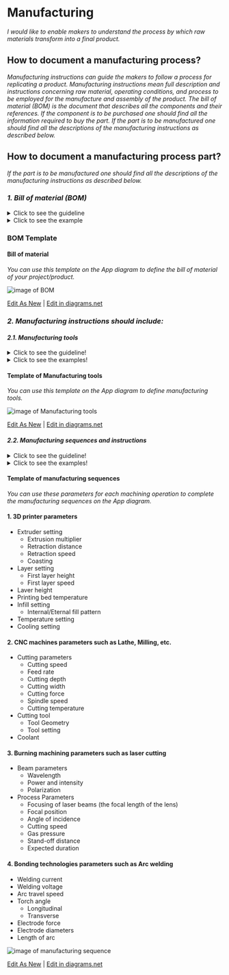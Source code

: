# **Manufacturing**

*I would like to enable makers to understand the process by which raw materials transform into a final product.*

## **How to document a manufacturing process?**

*Manufacturing instructions can guide the makers to follow a process for replicating a product. Manufacturing instructions mean full description and instructions concerning raw material, operating conditions, and process to be employed for the manufacture and assembly of the product.
The bill of material (BOM) is the document that describes all the components and their references. If the component is to be purchased one should find all the information required to buy the part. If the part is to be manufactured one should find all the descriptions of the manufacturing instructions as described below.* 

## **How to document a manufacturing process part?**

*If the part is to be manufactured one should find all the descriptions of the manufacturing instructions as described below.* 

### *1. Bill of material (BOM)*
<details>
  <summary>Click to see the guideline</summary>
 
 - **Definition:** *A bill of materials (BOM) is a comprehensive list of parts, items, and other materials required to create a product, as well as instructions required for gathering and using the required materials.*

```
What should include the bill of material (not limited to...)?

   1. Part number
   2. Item name
   3. Manufacturer part number
   4. Digi-Key part number
   5. Description
   6. Manufactured part (link to manufacturing instruction)
   7. Purchased part (link to seller website)
   8. Quantity
   9. Price
   10. Manufacturing standard lead time
   11. Packaging
   12. BOM notes
   13. ...
   ```
</details>

<details>
  <summary>Click to see the example</summary>
 
 #### *Example 1: [JPL Open Source Rover](https://github.com/nasa-jpl/open-source-rover/tree/master/bill_of_materials)*
  
![image](https://user-images.githubusercontent.com/59058909/126754681-8afeaaa9-619e-49c5-94ca-962bd0d225c3.png)

*BOM of JPL open-source Rover*
  
 #### *Example 2: [SatNOGS Rotator v3](https://gitlab.com/librespacefoundation/satnogs/satnogs-rotator/blob/master/rotator-bom.ods)*
  
 #### *Example 3: [Krab v1.0](https://projects.fablabs.io/@avishek/krab-v10)*

</details>

### BOM Template

 #### Bill of material
 
 *You can use this template on the App diagram to define the bill of material of your project/product.*

![image of BOM](https://github.com/OPEN-NEXT/WP2.3-Guideline-and-templatefor-documentation-of-OSH-design-reuse/blob/main/Sources/Images/BOM%20template-2.jpg)

 <a href="https://github.com/ronak1364/Guideline-and-template-for-OSH-/blob/main/Sources/Draw_io/BOM%20template.drawio" target="_blank">Edit As New</a> | <a href="https://app.diagrams.net/#Hamerezoji1362%2Fdrawio-github%2Fmaster%2FBOM%20template%20of%20manufactured%20workpiece.png">Edit in diagrams.net</a>
 
  ### *2. Manufacturing instructions should include:*
 
 #### *2.1. Manufacturing tools*
  <details>
  <summary>Click to see the guideline!</summary>
 
  - **Definition:** *It means all the machinery, equipment, and processes used to manufacture products. Manufacturing technology guide to find the type of necessary technology to produce the part. In that case, it should describe the most suitable technology according to the context.*

 ```
 What should include the documentation of manufacturing tools?
 
 Type of machines used 

   1. CNC machine tools for machining metal or other rigid materials
     - Milling 
     - Lathe
     - Cutting 
     - Drilling 
     - Etc.
    
   2. Other common manufacturing tools
     - 3D printing (FDM, SLS...) 
     - Thermoforming
     - Burning machining technology (laser cutting, Plasma cutting, ...) 
     - Bonding technologies (Solder, cold welding, arc welding, adhesive bonding ...)  
  
   3. Finishing: to achieve the right properties such as surface quality, geometrical accuracy, and mechanical properties, finishing is essential. 
     - Sanding after 3D printing
     - Gap filling
     - Blasting
     - Polishing
     - Priming and painting
     - Etc.
  
 How to visualize the manufacturing tools? 
  1. Images 
  2. Videos  
 ```
 </details>
 
  <details>
  <summary>Click to see the examples!</summary>
 
   #### *Example 1:* [JPL Open Source Rover](https://github.com/nasa-jpl/open-source-rover/tree/master/mechanical/body_assembly#3-machiningfabrication)
   
   #### *Example 2:* [SatNOGS Rotator v3](https://wiki.satnogs.org/SatNOGS_Rotator_v3#Build_Sequence) 
  </details>
 
   #### Template of Manufacturing tools
   
*You can use this template on the App diagram to define manufacturing tools.*
 
![image of Manufacturing tools](https://github.com/OPEN-NEXT/WP2.3-Guideline-and-templatefor-documentation-of-OSH-design-reuse/blob/main/Sources/Images/Manufacturing%20tools.jpg)

 <a href="https://app.diagrams.net/#Hamerezoji1362%2Fdrawio-github%2Fmaster%2FManufacturing%20technology.drawio">Edit As New</a> | <a href="https://app.diagrams.net/#Hamerezoji1362%2Fdrawio-github%2Fmaster%2FManufacturing%20technology.png">Edit in diagrams.net</a>

 #### *2.2. Manufacturing sequences and instructions*
 <details>
  <summary>Click to see the guideline!</summary>
 
  - **Definition:** *Manufacturing sequences refer to step-by-step machining and manufacturing processes in a target-oriented arrangement to enable manufacturing.*
  
  - **Comments:**
  
      * The machining sequence should define for the manufacturing of each part.
      * Process parameters are all those parameters that are inherent to any machining operation and should have a suitable finite value to smooth and efficient removal of materials.
      * Manufacturing standard file formats support some of the manufacturing processes and the surface geometry of a design without the possibility of modification.

```
What does include the documentation of manufacturing sequences and instructions?
 
  1. Name of the related machine of each step
  2. Describing step by step sequence of the machining process
    - Machine
    - Type of operation
    - Tools description 
    - Process parameters of each machining operation ( refer to the template of manufacturing sequences below)
       - Process parameters of 3D printing
       - Process parameters of Laser cutting
       - Process parameters of CNC machines such as Lathe, Milling, etc.
       - Process parameters of arc welding
    - Raw material
    - Manufacturing files (STL, SVG or G-code, ...)
       - CAD files in an interchange format such as STL that is suitable for 3D printing 
       - Nominal geometry and its allowable variation by using symbolic language on 2D drawings like SVG, JPEG, and PDF format that is suitable for laser cutting
       - Manufacturing export formats such as G-code, STEP-NC is suitable for CNC machining
       - Circuit board design formats such as Gerber RS-274X, excellon that is suitable for vector photoplotters 2D mechanical NC machines
  ``` 
</details>

 <details>
  <summary>Click to see the examples!</summary>
 
   #### *Example 1:* [JPL Open Source Rover](https://github.com/nasa-jpl/open-source-rover/tree/master/mechanical/body_assembly#3-machiningfabrication)
  
   #### *Example 2:* [DIY Dremel CNC design and parts](https://www.thingiverse.com/thing:3004773) and [its CAM file for machining](https://www.estlcam.de/) 
  
   #### *Example 3:* This table shows an example of the manufacturing sequences.
  
  ![image of machining sequences](https://github.com/OPEN-NEXT/WP2.3-Guideline-and-templatefor-documentation-of-OSH-design-reuse/blob/main/Sources/Images/Example%20of%20machining%20sequences.jpg)
  
  #### *Example 4:* [SatNOGS Rotator v3](https://wiki.satnogs.org/SatNOGS_Rotator_v3#Specifications), [2D drawing file](https://wiki.satnogs.org/File:C1001.png)
  
  #### *Example 5:* Types of CAD format of [transmagic](https://transmagic.com/cad-formats/)
   </details>
  
  #### Template of manufacturing sequences
  
   *You can use these parameters for each machining operation to complete the manufacturing sequences on the App diagram.*
  
  #### 1. 3D printer parameters 

   * Extruder setting 
      * Extrusion multiplier
      * Retraction distance 
      * Retraction speed 
      * Coasting
   * Layer setting
      * First layer height
      * First layer speed
   * Laver height
   * Printing bed temperature
   * Infill setting
      * Internal/Eternal fill pattern
   * Temperature setting
   * Cooling setting
     
  #### 2. CNC machines parameters such as Lathe, Milling, etc. 
  
   * Cutting parameters
      * Cutting speed
      * Feed rate
      * Cutting depth
      * Cutting width
      * Cutting force
      * Spindle speed
      * Cutting temperature
   * Cutting tool
      * Tool Geometry
      * Tool setting
   * Coolant 
      
 #### 3. Burning machining parameters such as laser cutting 
  
   * Beam parameters
      * Wavelength
      * Power and intensity 
      * Polarization
   * Process Parameters
      * Focusing of laser beams (the focal length of the lens)
      * Focal position
      * Angle of incidence
      * Cutting speed
      * Gas pressure
      * Stand-off distance
      * Expected duration

  #### 4. Bonding technologies parameters such as Arc welding
    
   * Welding current
   * Welding voltage
   * Arc travel speed
   * Torch angle
      * Longitudinal
      * Transverse
   * Electrode force
   * Electrode diameters
   * Length of arc
   
![image of manufacturing sequence](https://github.com/OPEN-NEXT/WP2.3-Guideline-and-templatefor-documentation-of-OSH-design-reuse/blob/main/Sources/Images/Manufacturing%20sequences%201.jpg)

 <a href="https://app.diagrams.net/#Hamerezoji1362%2Fdrawio-github%2Fmaster%2FMachining%20parameters.drawio">Edit As New</a> | <a href="https://app.diagrams.net/#Hamerezoji1362%2Fdrawio-github%2Fmaster%2Fmachnining%20paramters.png">Edit in diagrams.net</a>
 
 

